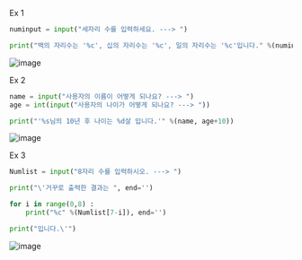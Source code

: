 Ex 1

```py
numinput = input("세자리 수를 입력하세요. ---> ")

print("백의 자리수는 '%c', 십의 자리수는 '%c', 일의 자리수는 '%c'입니다." %(numinput[0], numinput[1], numinput[2]))

```
![image](https://user-images.githubusercontent.com/114458636/229507883-b0142a3f-3bcd-407d-a6dd-4f3bb94b6804.png)

Ex 2

```py
name = input("사용자의 이름이 어떻게 되나요? ---> ")
age = int(input("사용자의 나이가 어떻게 되나요? ---> "))

print("'%s님의 10년 후 나이는 %d살 입니다.'" %(name, age+10))
```
![image](https://user-images.githubusercontent.com/114458636/229509153-68e1f258-e37a-4516-8df9-31dfef39c7ed.png)

Ex 3

```py
Numlist = input("8자리 수를 입력하시오. ---> ")

print("\'거꾸로 출력한 결과는 ", end='')

for i in range(0,8) :
    print("%c" %(Numlist[7-i]), end='')

print("입니다.\'")
```
![image](https://user-images.githubusercontent.com/114458636/229510414-73b71f26-fbeb-4b9f-b45f-e4adb4969ab1.png)
